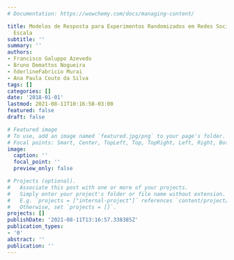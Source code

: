 ```yaml
---
# Documentation: https://wowchemy.com/docs/managing-content/

title: Modelos de Resposta para Experimentos Randomizados em Redes Sociais de Larga
  Escala
subtitle: ''
summary: ''
authors:
- Francisco Galuppo Azevedo
- Bruno Demattos Nogueira
- n̆derlineFabricio Murai
- Ana Paula Couto da Silva
tags: []
categories: []
date: '2018-01-01'
lastmod: 2021-08-11T10:16:58-03:00
featured: false
draft: false

# Featured image
# To use, add an image named `featured.jpg/png` to your page's folder.
# Focal points: Smart, Center, TopLeft, Top, TopRight, Left, Right, BottomLeft, Bottom, BottomRight.
image:
  caption: ''
  focal_point: ''
  preview_only: false

# Projects (optional).
#   Associate this post with one or more of your projects.
#   Simply enter your project's folder or file name without extension.
#   E.g. `projects = ["internal-project"]` references `content/project/deep-learning/index.md`.
#   Otherwise, set `projects = []`.
projects: []
publishDate: '2021-08-11T13:16:57.338385Z'
publication_types:
- '0'
abstract: ''
publication: ''
---
```

